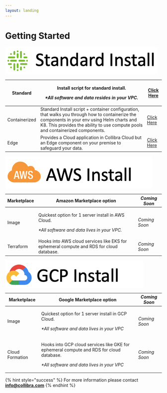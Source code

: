 ```yaml
---
layout: landing
---
```


# Getting Started

![](<.gitbook/assets/Screen Shot 2022-05-26 at 9.56.55 AM.png>)

| Standard      | <p>Install script for standard install.</p><p></p><p><em>*All software and data resides in your VPC.</em></p>                                                                                                                   | [Click Here](installation/standalone/standalone-install-script.md)        |
| ------------- | ------------------------------------------------------------------------------------------------------------------------------------------------------------------------------------------------------------------------------- | ------------------------------------------------------------------------- |
| Containerized | Standard Install script + container configuration, that walks you through how to containerize the components in your env using Helm charts and K8. This provides the ability to use compute pools and containerized components. | [Click Here](installation/cloud-native-owldq/preparing-for-deployment.md) |
| Edge          | Provides a Cloud application in Collibra Cloud but an Edge component on your premise to safeguard your data.                                                                                                                    | [Click Here](installation/cloud.md)                                       |

![](<.gitbook/assets/Screen Shot 2022-05-26 at 10.06.32 AM.png>)

| Marketplace | Amazon Marketplace option                                                                                                 | _Coming Soon_ |
| ----------- | ------------------------------------------------------------------------------------------------------------------------- | ------------- |
| Image       | <p>Quickest option for 1 server install in AWS Cloud.</p><p></p><p><em>*All software and data lives in your VPC.</em></p> | _Coming Soon_ |
| Terraform   | Hooks into AWS cloud services like EKS for ephemeral compute and RDS for cloud database.                                  | _Coming Soon_ |



![](<.gitbook/assets/Screen Shot 2022-05-26 at 10.02.36 AM.png>)

| Marketplace     | Google Marketplace option                                                                                                                                      | _Coming Soon_ |
| --------------- | -------------------------------------------------------------------------------------------------------------------------------------------------------------- | ------------- |
| Image           | <p>Quickest option for 1 server install in GCP Cloud.</p><p></p><p><em>*All software and data lives in your VPC</em></p>                                       | _Coming Soon_ |
| Cloud Formation | <p>Hooks into GCP cloud services like GKE for ephemeral compute and RDS for cloud database.</p><p></p><p><em>*All software and data lives in your VPC</em></p> | _Coming Soon_ |



{% hint style="success" %}
For more information please contact **info@collibra.com**
{% endhint %}
